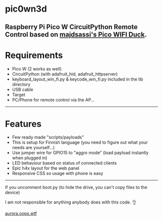 # pic0wn3d
Raspberry Pi Pico W CircuitPython Remote Control based on [majdsassi's Pico WIFI Duck](https://github.com/majdsassi/Pico-WIFI-Duck).
---------------------
# Requirements
- Pico W (2 works as well)
- CircuitPython (with adafruit_hid, adafruit_httpserver)
- keyboard_layout_win_fi.py & keycode_win_fi.py included in the lib directory
- USB cable
- Target
- PC/Phone for remote control via the AP...
---------------------
# Features
- Few ready made "scripts/payloads"
- This is setup for Finnish language (you need to figure out what your needs are yourself...)
- Use jumper wire for GPIO15 to "aggro mode" (load payload instantly when plugged in)
- LED behaviour based on status of connected clients
- Epic h4x layout for the web panel
- Responsive CSS so usage with phone is easy
---------------------
If you uncomment boot.py (to hide the drive, you can't copy files to the device)


I am not responsible for anything anybody does with this code. 👌

[aurora.oops.wtf](https://aurora.oops.wtf)
